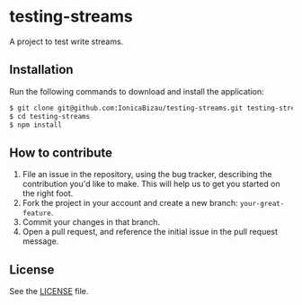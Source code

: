 # testing-streams
A project to test write streams.

## Installation
Run the following commands to download and install the application:

```sh
$ git clone git@github.com:IonicaBizau/testing-streams.git testing-streams
$ cd testing-streams
$ npm install
```

## How to contribute

1. File an issue in the repository, using the bug tracker, describing the
   contribution you'd like to make. This will help us to get you started on the
   right foot.
2. Fork the project in your account and create a new branch:
   `your-great-feature`.
3. Commit your changes in that branch.
4. Open a pull request, and reference the initial issue in the pull request
   message.

## License
See the [LICENSE](./LICENSE) file.

